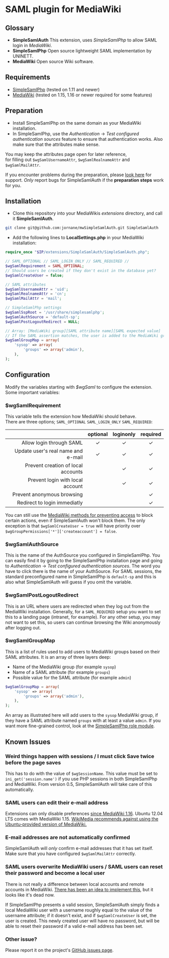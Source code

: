 # SAML plugin for MediaWiki

## Glossary
* **SimpleSamlAuth** This extension, uses *SimpleSamlPhp* to allow SAML login in *MediaWiki*.
* **SimpleSamlPhp** Open source lightweight SAML implementation by UNINETT.
* **MediaWiki** Open source Wiki software.

## Requirements
* [SimpleSamlPhp](//simplesamlphp.org) (tested on 1.11 and newer)
* [MediaWiki](//mediawiki.org) (tested on 1.15, 1.16 or newer required for some features)

## Preparation
* Install SimpleSamlPhp on the same domain as your MediaWiki installation.
* In SimpleSamlPhp, use the *Authentication* -> *Test configured authentication sources* feature to ensure that authentication works.
Also make sure that the attributes make sense.

You may keep the attributes page open for later reference,  
for filling out `$wgSamlUsernameAttr`, `$wgSamlRealnameAttr` and `$wgSamlMailAttr`.

If you encounter problems during the preparation, please [look here](http://simplesamlphp.org/support) for support.
*Only* report bugs for SimpleSamlAuth if the **preparation steps** work for you.

## Installation
* Clone this repository into your MediaWikis *extensions* directory, and call it **SimpleSamlAuth**.

```bash
git clone git@github.com:jornane/mwSimpleSamlAuth.git SimpleSamlAuth
```

* Add the following lines to **LocalSettings.php** in your MediaWiki installation:

```php
require_once "$IP/extensions/SimpleSamlAuth/SimpleSamlAuth.php";

// SAML_OPTIONAL // SAML_LOGIN_ONLY // SAML_REQUIRED //
$wgSamlRequirement = SAML_OPTIONAL;
// Should users be created if they don't exist in the database yet?
$wgSamlCreateUser = false;

// SAML attributes
$wgSamlUsernameAttr = 'uid';
$wgSamlRealnameAttr = 'cn';
$wgSamlMailAttr = 'mail';

// SimpleSamlPhp settings
$wgSamlSspRoot = '/usr/share/simplesamlphp';
$wgSamlAuthSource = 'default-sp';
$wgSamlPostLogoutRedirect = NULL;

// Array: [MediaWiki group][SAML attribute name][SAML expected value]
// If the SAML assertion matches, the user is added to the MediaWiki group
$wgSamlGroupMap = array(
	'sysop' => array(
		'groups' => array('admin'),
	),
);
```

## Configuration
Modify the variables starting with *$wgSaml* to configure the extension.
Some important variables:

### $wgSamlRequirement
This variable tells the extension how MediaWiki should behave.  
There are three options; `SAML_OPTIONAL` `SAML_LOGIN_ONLY` `SAML_REQUIRED`:

|                                    | optional | loginonly | required |
|-----------------------------------:|:--------:|:---------:|:--------:|
|           Allow login through SAML |    ✓     |     ✓     |    ✓     |
| Update user's real name and e-mail |    ✓     |     ✓     |    ✓     |
| Prevent creation of local accounts |          |     ✓     |    ✓     |
|   Prevent login with local account |          |     ✓     |    ✓     |
|         Prevent anonymous browsing |          |           |    ✓     |
|       Redirect to login immediatly |          |           |    ✓     |

You can still use the [MediaWiki methods for preventing access](http://www.mediawiki.org/wiki/Manual:Preventing_access) to block certain actions, even if SimpleSamlAuth won't block them. The only exception is that `$wgSamlCreateUser = true` will have priority over `$wgGroupPermissions['*']['createaccount'] = false`.

### $wgSamlAuthSource
This is the name of the AuthSource you configured in SimpleSamlPhp.
You can easily find it by going to the SimpleSamlPhp installation page and going to *Authentication* -> *Test configured authentication sources*.
The word you have to click there is the name of your AuthSource.
For SAML sessions, the standard preconfigured name in SimpleSamlPhp is `default-sp` and this is also what SimpleSamlAuth will guess if you omit the variable.

### $wgSamlPostLogoutRedirect
This is an URL where users are redirected when they log out from the MediaWiki installation.
Generally, for a `SAML_REQUIRED` setup you want to set this to a landing page (intranet, for example).
For any other setup, you may not want to set this, so users can continue browsing the Wiki anonymously after logging out.

### $wgSamlGroupMap
This is a list of rules used to add users to MediaWiki groups based on their SAML attributes.
It is an array of three layers deep:

* Name of the MediaWiki group (for example `sysop`)
* Name of a SAML attribute (for example `groups`)
* Possible value for the SAML attribute (for example `admin`)

```php
$wgSamlGroupMap = array(
	'sysop' => array(
		'groups' => array('admin'),
	),
);
```
An array as illustrated here will add users to the `sysop` MediaWiki group, if they have a SAML attribute named `groups` with at least a value `admin`.
If you want more fine-grained control, look at the [SimpleSamlPhp role module](https://github.com/jornane/sspmod_role).

## Known Issues
### Weird things happen with sessions / I must click Save twice before the page saves
This has to do with the value of `$wgSessionName`. This value must be set to `ini_get('session.name')` if you use PHP sessions in both SimpleSamlPhp and MediaWiki.  From version 0.5, SimpleSamlAuth will take care of this automatically.

### SAML users can edit their e-mail address
Extensions can only disable preferences [since MediaWiki 1.16](http://www.mediawiki.org/wiki/Manual:Hooks/GetPreferences).
Ubuntu 12.04 LTS comes with MediaWiki 1.15.
[WikiMedia recommends against using the Ubuntu-provided version of MediaWiki.](http://www.mediawiki.org/wiki/Manual:Running_MediaWiki_on_Ubuntu)

### E-mail addresses are not automatically confirmed
SimpleSamlAuth will *only* confirm e-mail addresses that it has set itself.
Make sure that you have configured `$wgSamlMailAttr` correctly.

### SAML users overwrite MediaWiki users / SAML users can reset their password and become a local user
There is not really a difference between local accounts and remote accounts in MediaWiki.
[There has been an idea to implement this](http://www.mediawiki.org/wiki/ExternalAuth), but it looks like it's dead now.

If SimpleSamlPhp presents a valid session, SimpleSamlAuth simply finds a local MediaWiki user with a username roughly equal to the value of the username attribute; if it doesn't exist, and if `$wgSamlCreateUser` is set, the user is created.
This newly created user will have no password, but will be able to reset their password if a valid e-mail address has been set.

### Other issue?
Please report it on the project's [GitHub issues page](https://github.com/jornane/mwSimpleSamlAuth/issues).
